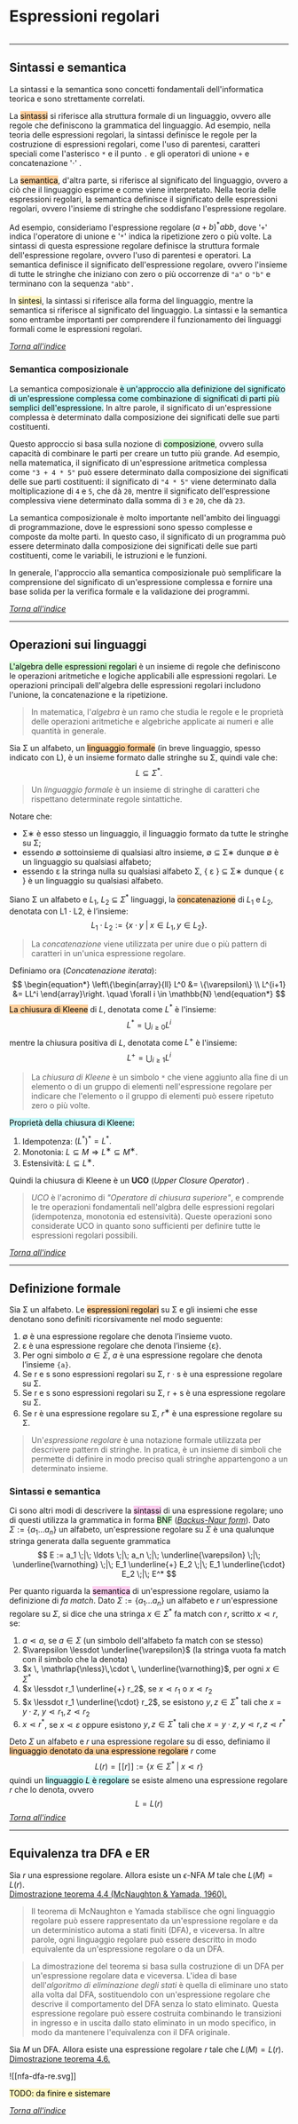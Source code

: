 # Espressioni regolari
```toc
```
---

## Sintassi e semantica
La sintassi e la semantica sono concetti fondamentali dell'informatica teorica e sono strettamente correlati.

La <mark style="background: #FFB86CA6;">sintassi</mark> si riferisce alla struttura formale di un linguaggio, ovvero alle regole che definiscono la grammatica del linguaggio. Ad esempio, nella teoria delle espressioni regolari, la sintassi definisce le regole per la costruzione di espressioni regolari, come l'uso di parentesi, caratteri speciali come l'asterisco `*` e il punto `.` e gli operatori di unione `+` e concatenazione '$\cdot$' .

La <mark style="background: #FFB86CA6;">semantica</mark>, d'altra parte, si riferisce al significato del linguaggio, ovvero a ciò che il linguaggio esprime e come viene interpretato. Nella teoria delle espressioni regolari, la semantica definisce il significato delle espressioni regolari, ovvero l'insieme di stringhe che soddisfano l'espressione regolare.

Ad esempio, consideriamo l'espressione regolare $(a+b)^*abb$, dove '`+`' indica l'operatore di unione e '`*`' indica la ripetizione zero o più volte. La sintassi di questa espressione regolare definisce la struttura formale dell'espressione regolare, ovvero l'uso di parentesi e operatori. La semantica definisce il significato dell'espressione regolare, ovvero l'insieme di tutte le stringhe che iniziano con zero o più occorrenze di `"a"` o `"b"` e terminano con la sequenza `"abb".`

In <mark style="background: #FFF3A3A6;">sintesi</mark>, la sintassi si riferisce alla forma del linguaggio, mentre la semantica si riferisce al significato del linguaggio. La sintassi e la semantica sono entrambe importanti per comprendere il funzionamento dei linguaggi formali come le espressioni regolari.

[_Torna all'indice_](#espressioni%20regolari)

### Semantica composizionale
La semantica composizionale <mark style="background: #ABF7F7A6;">è un'approccio alla definizione del significato di un'espressione complessa come combinazione di significati di parti più semplici dell'espressione.</mark> In altre parole, il significato di un'espressione complessa è determinato dalla composizione dei significati delle sue parti costituenti.

Questo approccio si basa sulla nozione di <mark style="background: #BBFABBA6;">composizione</mark>, ovvero sulla capacità di combinare le parti per creare un tutto più grande. Ad esempio, nella matematica, il significato di un'espressione aritmetica complessa come `"3 + 4 * 5"` può essere determinato dalla composizione dei significati delle sue parti costituenti: il significato di `"4 * 5"` viene determinato dalla moltiplicazione di `4` e `5`, che dà `20`, mentre il significato dell'espressione complessiva viene determinato dalla somma di `3` e `20`, che dà `23`.

La semantica composizionale è molto importante nell'ambito dei linguaggi di programmazione, dove le espressioni sono spesso complesse e composte da molte parti. In questo caso, il significato di un programma può essere determinato dalla composizione dei significati delle sue parti costituenti, come le variabili, le istruzioni e le funzioni.

In generale, l'approccio alla semantica composizionale può semplificare la comprensione del significato di un'espressione complessa e fornire una base solida per la verifica formale e la validazione dei programmi.

[_Torna all'indice_](#espressioni%20regolari)

---

## Operazioni sui linguaggi
<mark style="background: #BBFABBA6;">L'algebra delle espressioni regolari</mark> è un insieme di regole che definiscono le operazioni aritmetiche e logiche applicabili alle espressioni regolari. Le operazioni principali dell'algebra delle espressioni regolari includono l'unione, la concatenazione e la ripetizione.

> In matematica, l'*algebra* è un ramo che studia le regole e le proprietà delle operazioni aritmetiche e algebriche applicate ai numeri e alle quantità in generale.

Sia Σ un alfabeto, un <mark style="background: #FFB86CA6;">linguaggio formale</mark> (in breve linguaggio, spesso indicato con L), è un insieme formato dalle stringhe su Σ, quindi vale che:
$$L ⊆ Σ^*.$$
> Un *linguaggio formale* è un insieme di stringhe di caratteri che rispettano determinate regole sintattiche.

Notare che:
- Σ∗ è esso stesso un linguaggio, il linguaggio formato da tutte le stringhe su Σ;
- essendo ∅ sottoinsieme di qualsiasi altro insieme, ∅ ⊆ Σ∗ dunque ∅ è un linguaggio su qualsiasi alfabeto;
- essendo ε la stringa nulla su qualsiasi alfabeto Σ, { ε } ⊆ Σ∗ dunque { ε } è un linguaggio su qualsiasi alfabeto.

Siano Σ un alfabeto e $L_1$, $L_2$ ⊆ $Σ^*$ linguaggi, la <mark style="background: #FFB86CA6;">concatenazione</mark> di $L_1$ e $L_2$, denotata con L1 · L2, è l’insieme:
$$L_1 \cdot L_2 :=\left\{ {x \cdot y \;|\; x ∈ L_1, y∈L_2} \right\}.$$

> La *concatenazione* viene utilizzata per unire due o più pattern di caratteri in un'unica espressione regolare.

Definiamo ora (*Concatenazione iterata*):
$$
\begin{equation*}
	\left\{\begin{array}{ll}
		L^0 &= \{\varepsilon\} \\
		L^{i+1} &= LL^i
	\end{array}\right. \quad \forall i \in \mathbb{N}
\end{equation*}
$$
<mark style="background: #FFB86CA6;">La chiusura di Kleene</mark> di $L$, denotata come $L^*$ è l'insieme: 
$$
	L^* = \bigcup_{i \geq 0}{L^i}
$$
mentre la chiusura positiva di $L$, denotata come $L^+$ è l'insieme: 
$$
	L^+ = \bigcup_{i \geq 1}{L^i}
$$
> La *chiusura di Kleene* è un simbolo `*` che viene aggiunto alla fine di un elemento o di un gruppo di elementi nell'espressione regolare per indicare che l'elemento o il gruppo di elementi può essere ripetuto zero o più volte.

<mark style="background: #ABF7F7A6;">Proprietà della chiusura di Kleene:</mark>
1. Idempotenza: $(L^*)^* = L^*.$
2. Monotonia: $L ⊆ M ⇒ L^∗ ⊆ M^∗$.
3. Estensività: $L ⊆ L^∗$.

Quindi la chiusura di Kleene è un **UCO** (*Upper Closure Operator*) .

> *UCO* è l'acronimo di *"Operatore di chiusura superiore"*, e comprende le tre operazioni fondamentali nell'algbra delle espressioni regolari (idempotenza, monotonia ed estensività). 
> Queste operazioni sono considerate UCO in quanto sono sufficienti per definire tutte le espressioni regolari possibili.

[_Torna all'indice_](#espressioni%20regolari)

---

## Definizione formale
Sia Σ un alfabeto. Le <mark style="background: #FFB86CA6;">espressioni regolari</mark> su Σ e gli insiemi che esse denotano sono definiti ricorsivamente nel modo seguente:
1. ∅ è una espressione regolare che denota l’insieme vuoto.
2. ε è una espressione regolare che denota l’insieme {ε}.
3. Per ogni simbolo $a ∈ Σ$, $a$ è una espressione regolare che denota l’insieme `{a}`.
4. Se r e s sono espressioni regolari su Σ, r · s è una espressione regolare su Σ.
5.  Se r e s sono espressioni regolari su Σ, r + s è una espressione regolare su Σ.
6.  Se r è una espressione regolare su Σ, $r^∗$ è una espressione regolare su Σ.

> Un'*espressione regolare* è una notazione formale utilizzata per descrivere pattern di stringhe. In pratica, è un insieme di simboli che permette di definire in modo preciso quali stringhe appartengono a un determinato insieme.

### Sintassi e semantica
Ci sono altri modi di descrivere la <mark style="background: #FFB8EBA6;">sintassi</mark> di una espressione regolare; uno di questi utilizza la grammatica in forma <mark style="background: #BBFABBA6;">BNF</mark> (*[Backus-Naur form](https://it.wikipedia.org/wiki/Backus-Naur_Form)*).
Dato $\Sigma := \left\{a_1 \ldots a_n \right\}$ un alfabeto, un'espressione regolare su $\Sigma$ è una qualunque stringa generata dalla seguente grammatica
$$
	E := a_1 \;|\; \ldots \;|\; a_n \;|\; 
		\underline{\varepsilon} \;|\; \underline{\varnothing} \;|\;
		E_1 \underline{+} E_2 \;|\; E_1 \underline{\cdot} E_2 \;|\; E^*
$$

Per quanto riguarda la <mark style="background: #FFB8EBA6;">semantica</mark> di un'espressione regolare, usiamo la definizione di *fa match*.
Dato $\Sigma := \left\{a_1 \ldots a_n \right\}$ un alfabeto e $r$ un'espressione regolare su $\Sigma$, si dice che una stringa $x \in \Sigma^*$ fa match con $r$, scritto $x \lessdot r$, se:
1. $a \lessdot a$, se $a \in \Sigma$ (un simbolo dell'alfabeto fa match con se stesso)
2. $\varepsilon \lessdot \underline{\varepsilon}$ (la stringa vuota fa match con il simbolo che la denota)
3. $x \, \mathrlap{\nless}\,\cdot \, \underline{\varnothing}$, per ogni $x \in \Sigma^*$
4. $x \lessdot r_1 \underline{+} r_2$, se $x \lessdot r_1$ o $x \lessdot r_2$
5. $x \lessdot r_1 \underline{\cdot} r_2$, se esistono $y,z \in \Sigma^*$ tali che $x=y \cdot z ,\; y \lessdot r_1,\, z \lessdot r_2$
6. $x \lessdot r^*$, se $x \lessdot \varepsilon$ oppure esistono $y,z \in \Sigma^*$ tali che $x=y \cdot z ,\; y \lessdot r,\, z \lessdot r^*$

Deto $\Sigma$ un alfabeto e $r$ una espressione regolare su di esso, definiamo il <mark style="background: #FFB86CA6;">linguaggio denotato da una espressione regolare</mark> $r$ come
$$
	L(r) = [\![ r ]\!] := \left\{ {x \in \Sigma^* \;|\; x \lessdot r} \right\}  
$$
quindi un <mark style="background: #ABF7F7A6;">linguaggio <i>L</i> è regolare</mark> se esiste almeno una espressione regolare $r$ che lo denota, ovvero $$L = L(r)$$
[_Torna all'indice_](#espressioni%20regolari)

---

## Equivalenza tra DFA e ER
Sia $r$ una espressione regolare. Allora esiste un $\epsilon \text{-NFA } M$ tale che $L(M) = L(r)$.   
[Dimostrazione teorema 4.4 (McNaughton & Yamada, 1960).](obsidian://open?vault=FdI&file=fondamenti_informatica%2Fdata%2Fpdf%2Fdim_th_4-4.pdf)

> Il teorema di McNaughton e Yamada stabilisce che ogni linguaggio regolare può essere rappresentato da un'espressione regolare e da un deterministico automa a stati finiti (DFA), e viceversa. In altre parole, ogni linguaggio regolare può essere descritto in modo equivalente da un'espressione regolare o da un DFA.

> La dimostrazione del teorema si basa sulla costruzione di un DFA per un'espressione regolare data e viceversa.
> L'idea di base dell'*algoritmo di eliminazione degli stati* è quella di eliminare uno stato alla volta dal DFA, sostituendolo con un'espressione regolare che descrive il comportamento del DFA senza lo stato eliminato. Questa espressione regolare può essere costruita combinando le transizioni in ingresso e in uscita dallo stato eliminato in un modo specifico, in modo da mantenere l'equivalenza con il DFA originale.

Sia $M$ un DFA. Allora esiste una espressione regolare $r$ tale che $L(M) = L(r)$. 
[Dimostrazione teorema 4.6.](obsidian://open?vault=FdI&file=fondamenti_informatica%2Fdata%2Fpdf%2Fdim_th_4-6.pdf)

![[nfa-dfa-re.svg]]

<mark style="background: #FFF3A3A6;">TODO: da finire e sistemare</mark>

[_Torna all'indice_](#espressioni%20regolari)